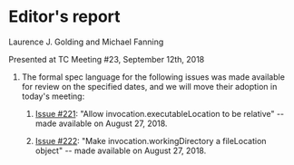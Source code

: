 # Editor's report

Laurence J. Golding and Michael Fanning

Presented at TC Meeting #23, September 12th, 2018

1. The formal spec language for the following issues was made available for review on the specified dates, and we will move their adoption in today's meeting:

    1. [Issue #221](https://github.com/oasis-tcs/sarif-spec/issues/221): "Allow invocation.executableLocation to be relative" -- made available on August 27, 2018.

    1. [Issue #222](https://github.com/oasis-tcs/sarif-spec/issues/222): "Make invocation.workingDirectory a fileLocation object" -- made available on August 27, 2018.

